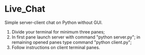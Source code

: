 # Live_Chat

Simple server-client chat on Python without GUI.
1. Divide your terminal for minimum three panes;
2. In first pane launch server with command "python server.py"; in remaining opened panes type command "python client.py";
3. Follow instructions on client terminal panes.